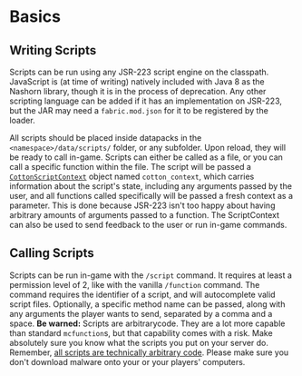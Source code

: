 # Basics

## Writing Scripts

Scripts can be run using any JSR-223 script engine on the classpath.
JavaScript is (at time of writing) natively included with Java 8 as
the Nashorn library, though it is in the process of deprecation. Any
other scripting language can be added if it has an implementation on
JSR-223, but the JAR may need a `fabric.mod.json` for it to be
registered by the loader.

All scripts should be placed inside datapacks in the
`<namespace>/data/scripts/` folder, or any subfolder. Upon reload,
they will be ready to call in-game. Scripts can either be called as a
file, or you can call a specific function within the file. The script
will be passed a [`CottonScriptContext`](https://github.com/CottonMC/cotton-scripting/blob/master/src/main/java/io/github/cottonmc/cotton_scripting/api/CottonScriptContext.java)
object named `cotton_context`, which carries information about the
script's state, including any arguments passed by the user, and all
functions called specifically will be passed a fresh context as a
parameter. This is done because JSR-223 isn't too happy about having
arbitrary amounts of arguments passed to a function. The ScriptContext
can also be used to send feedback to the user or run in-game commands.

## Calling Scripts

Scripts can be run in-game with the `/script` command. It requires at
least a permission level of 2, like with the vanilla `/function`
command. The command requires the identifier of a script, and will
autocomplete valid script files. Optionally, a specific method name
can be passed, along with any arguments the player wants to send,
separated by a comma and a space. **Be warned:** Scripts are
arbitrarycode. They are a lot more capable than standard
`mcfunction`s, but that capability comes with a risk. Make absolutely
sure you know what the scripts you put on your server do. Remember,
[all scripts are technically arbitrary code](https://www.youtube.com/watch?v=LtGm7e9gd0Y).
Please make sure you don't download malware onto your or your players' computers.